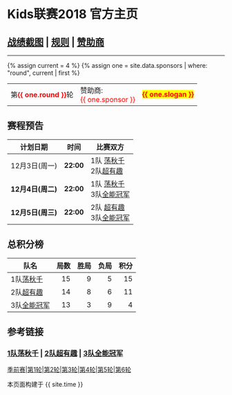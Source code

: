 # Kids联赛2018 官方主页
## [战绩截图](https://m.weibo.cn/u/6852703787) \| [规则][rule] \| [赞助商][spr]
---

{% assign current = 4 %}
{% assign one = site.data.sponsors | where: "round", current | first %}

<table> 
   <tr>    
    <td> 第<b><font color="red">{{ one.round }}</font></b>轮</td>
    <td> 赞助商:<br><font color="red">{{ one.sponsor }} </font></td>
      <td> 
         <b>
            <font color="red">
               <span style="background-color: yellow">{{ one.slogan }}</span>
            </font>
         </b> 
      </td>
   </tr>
</table>


## 赛程预告
<!--本轮已完赛-->


|计划日期|时间|比赛双方|
|--------|------|----|
|12月3日(周一)| **22:00** | 1队 [荡秋千][t1] <br> 2队[超有趣][t2] |	
|**12月4日(周二)** | **22:00** | 1队 [荡秋千][t1] <br> 3队[全能冠军][t3] |	
|**12月5日(周三)** | **22:00** | 2队 [超有趣][t2] <br> 3队[全能冠军][t3] |	
<font color="red"></font>


## 总积分榜

| 队名            | 局数 | 胜局 | 负局 |  积分 |
|-------------   | --: | --: | --: | --: |
| 1队[荡秋千][t1]  | 15  | 9  | 5 | 15 |
| 2队[超有趣][t2]  | 14  | 8  | 6 | 11 |
| 3队[全能冠军][t3]| 13  | 3 | 9 | 4 |

## 参考链接

### [1队荡秋千][t1] \| [2队超有趣][t2] \| [3队全能冠军][t3]

[季前赛][r0]\|[第1轮][r1]\|[第2轮][r2]\|[第3轮][r3]\|[第4轮][r4]\|[第5轮][r5]\|[第6轮][r6]

[rule]: rule.md
[t1]: team1.md
[t2]: team2.md
[t3]: team3.md
[spr]: sponsor.md
[r0]: round0.md
[r1]: round1.md
[r2]: round2.md
[r3]: round3.md
[r4]: round4.md
[r5]: round5.md
[r6]: round6.md

本页面构建于 {{ site.time }}

